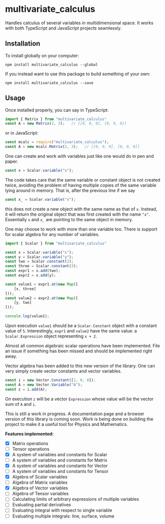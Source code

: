 multivariate_calculus
=====================

Handles calculus of several variables in multidimensional space.
It works with both TypeScript and JavaScript projects seamlessly.

## Installation

To install globally on your computer:

	npm install multivariate_calculus --global

If you instead want to use this package to build something of your own:

	npm install multivariate_calculus --save

## Usage

Once installed properly, you can say
in TypeScript:
```typescript
import { Matrix } from "multivariate_calculus"
const A = new Matrix(2, 3);   // [[0, 0, 0], [0, 0, 0]]
```
or in JavaScript:
```javascript
const mcalc = require("multivariate_calculus");
const A = new mcalc.Matrix(2, 3);   // [[0, 0, 0], [0, 0, 0]]
```

One can create and work with variables just like one would do in pen and paper.
```javascript
const x = Scalar.variable("x");
```

The code takes care that the same variable or constant object is not created twice,
avoiding the problem of having multiple copies of the same variable lying around in memory.
That is, after the previous line if we say
```javascript
const x_ = Scalar.variable("x");
```
this does not create a new object with the same name as that of `x`. Instead,
it will return the original object that was first created with the name `"x"`.
Essentially `x` and `x_` are pointing to the same object in memory.

One may choose to work with more than one variable too. There is support for scalar algebra
for any number of variables.
```typescript
import { Scalar } from "multivariate_calculus"

const x = Scalar.variable("x");
const y = Scalar.variable("y");
const two = Scalar.constant(2);
const three = Scalar.constant(3);
const expr1 = x.add(two);
const expr2 = x.add(y);

const value1 = expr1.at(new Map([
	[x, three]
]));
const value2 = expr2.at(new Map([
	[y, two]
]));

console.log(value1);
```

Upon execution `value1` should be a `Scalar.Constant` object with a constant value of `5`.
Interestingly, `expr1` and `value2` have the same value: a `Scalar.Expression` object
representing `x + 2`.

Almost all common algebraic scalar operations have been implemented.
File an issue if something has been missed and should be implemented right away.

Vector algebra has been added to this new version of the library. One can very
simply create vector constants and vector variables.

```javascript
const i = new Vector.Constant([1, 0, 0]);
const A = new Vector.Variable("A");
const z = i.add(A);
```

On execution `z` will be a vector `Expression` whose value will be the
vector sum of `A` and `i`.

This is still a work in progress. A documentation page and a browser version of this library
is coming soon. Work is being done on building the project to make it a useful tool for
Physics and Mathematics.

**Features implemented:**
- [x] Matrix operations
- [ ] Tensor operations
- [x] A system of variables and constants for Scalar
- [ ] A system of variables and constants for Matrix
- [x] A system of variables and constants for Vector
- [ ] A system of variables and constants for Tensor
- [x] Algebra of Scalar variables
- [ ] Algebra of Matrix variables
- [x] Algebra of Vector variables
- [ ] Algebra of Tensor variables
- [ ] Calculating limits of arbitrary expressions of multiple variables
- [ ] Evaluating partial derivatives
- [ ] Evaluating integral with respect to single variable
- [ ] Evaluating multiple integrals: line, surface, volume